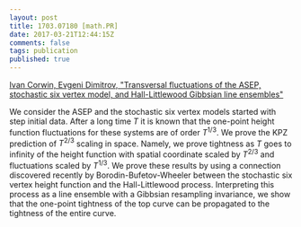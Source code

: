 ```yaml
---
layout: post
title: 1703.07180 [math.PR]
date: 2017-03-21T12:44:15Z
comments: false
tags: publication
published: true
---
```


[Ivan Corwin, Evgeni Dimitrov, "Transversal fluctuations of the ASEP, stochastic six vertex model, and  Hall-Littlewood Gibbsian line ensembles"](http://arxiv.org/abs/1703.07180v1)

<!--more-->

We consider the ASEP and the stochastic six vertex models started with step
initial data. After a long time $T$ it is known that the one-point height
function fluctuations for these systems are of order $T^{1/3}$. We prove the
KPZ prediction of $T^{2/3}$ scaling in space. Namely, we prove tightness as $T$
goes to infinity of the height function with spatial coordinate scaled by
$T^{2/3}$ and fluctuations scaled by $T^{1/3}$. We prove these results by using
a connection discovered recently by Borodin-Bufetov-Wheeler between the
stochastic six vertex height function and the Hall-Littlewood process.
Interpreting this process as a line ensemble with a Gibbsian resampling
invariance, we show that the one-point tightness of the top curve can be
propagated to the tightness of the entire curve.
